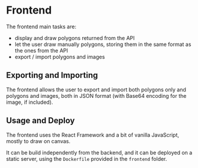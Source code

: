 # Frontend

The frontend main tasks are:
- display and draw polygons returned from the API
- let the user draw manually polygons, storing them in the same format as the ones from the API
- export / import polygons and images

## Exporting and Importing

The frontend allows the user to export and import both polygons only and polygons and images, both in JSON format (with Base64 encoding for the image, if included).

## Usage and Deploy

The frontend uses the React Framework and a bit of vanilla JavaScript, mostly to draw on canvas.

It can be build independently from the backend, and it can be deployed on a static server, using the `Dockerfile` provided in the `frontend` folder.
